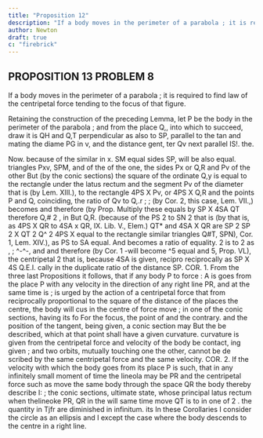 ```yaml
---
title: "Proposition 12"
description: "If a body moves in the perimeter of a parabola ; it is required to find law of the centripetal force tending to the focus of that figure"
author: Newton
draft: true
c: "firebrick"
---
```




## PROPOSITION 13 PROBLEM 8

If a body moves in the perimeter of a parabola ; it is required to find law of the centripetal force tending to the focus of that figure.

Retaining the construction
of the preceding Lemma, let P
be the body in the perimeter
of the parabola
;
and from the
place Q,, into which
to succeed,
draw
it is
QH
and Q,T perpendicular
as also
to
SP,
parallel to the tan
and mating the diame
PG in v, and the distance
gent,
ter
Qv
next
parallel
IS!.
the.


Now. because of the similar
in x.
SM
equal sides SP,
will be also equal.
triangles Pxv, SPM, and of the
of the one, the sides Px or Q,R and Pv of the other
But (by the conic sections) the square of the ordinate
Q,y is equal to the rectangle under the latus rectum and the segment Pv
of the diameter that is (by Lem. XIII.), to the rectangle 4PS X Pv, or
4PS X Q,R and the points P and Q, coinciding, the ratio of Qv to Q,.r
;
;
(by Cor. 2,
this case,
Lem.
VII.,)
becomes
and therefore (by Prop.
Multiply these equals by
SP X 4SA
QT
therefore Q,# 2 , in
But
Q,R.
(because of the
PS 2 to SN 2 that is (by
that is, as 4PS X QR to 4SA x QR,
IX. Lib. V., Elem.) QT* and 4SA X QR are
SP 2
SP 2 X QT 2
Q^
2
4PS X
equal to the rectangle
similar triangles Q#T, SPN),
Cor. 1, Lem. XIV.), as PS to SA
equal.
And
becomes a ratio of equality.
2
is to
2
as
,
;
^-^-,
and
and therefore (by Cor.
1
-will become
^5
equal
and
5, Prop. VL), the centripetal
2
that is, because 4SA is given, recipro
reciprocally as SP X 4S
Q.E.I.
cally in the duplicate ratio of the distance SP.
COR. 1. From the three last Propositions it follows, that if any body P
to
force
:
A
is
goes from the place
P
with any velocity in the direction of any right line
PR, and at the same time
is
;
is
urged by the action of a centripetal force that
from
reciprocally proportional to the square of the distance of the places
the centre, the body will
cus in the centre of force
move
;
in one of the conic sections, having its fo
For the focus, the point of
and the contrary.
and the position of the tangent, being given, a conic section may
But the
be described, which at that point shall have a given curvature.
curvature is given from the centripetal force and velocity of the body be
contact,
ing given
;
and two
orbits,
mutually touching one the other, cannot be de
scribed by the same centripetal force and the same velocity.
COR. 2. If the velocity with which the body goes from its place P is
such, that in any infinitely small moment of time the lineola
may be
PR
and the centripetal force such as
move the same body through the space QR the body
thereby describe I:
;
the conic sections,
ultimate state,
whose principal latus rectum
when thelineoke PR,
QR
in the
will
same time
move
QT
is
to
in one of
2
.
the quantity
in
Tjfr
are diminished in infinitum.
its
In
these Corollaries I consider the circle as an ellipsis and I except the case
where the body descends to the centre in a right line.

